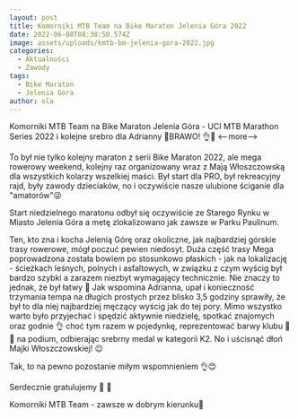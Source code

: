 ```yaml
---
layout: post
title: Komorniki MTB Team na Bike Maraton Jelenia Góra 2022
date: 2022-06-08T08:38:50.574Z
image: assets/uploads/kmtb-bm-jelenia-gora-2022.jpg
categories:
  - Aktualności
  - Zawody
tags:
  - Bike Maraton
  - Jelenia Góra
author: ola
---
```

Komorniki MTB Team na Bike Maraton Jelenia Góra - UCI MTB Marathon Series 2022 i kolejne srebro dla Adrianny 🥈BRAWO! 👌💪
<--more-->

To był nie tylko kolejny maraton z serii Bike Maraton 2022, ale mega rowerowy weekend, kolejny raz organizowany wraz z Mają Włoszczowską dla wszystkich kolarzy wszelkiej maści. Był start dla PRO, był rekreacyjny rajd, były zawody dzieciaków, no i oczywiście nasze ulubione ściganie dla "amatorów"😜

Start niedzielnego maratonu odbył się oczywiście ze Starego Rynku w Miasto Jelenia Góra a metę zlokalizowano jak zawsze w Parku Paulinum. 

Ten, kto zna i kocha Jelenią Górę oraz okoliczne, jak najbardziej górskie trasy rowerowe, mógł poczuć pewien niedosyt. Duża część trasy Mega poprowadzona została bowiem po stosunkowo płaskich - jak na lokalizację - ścieżkach leśnych, polnych i asfaltowych, w związku z czym wyścig był bardzo szybki a zarazem niezbyt wymagający technicznie. Nie znaczy to jednak, że był łatwy 🥵 Jak wspomina Adrianna, upał i konieczność trzymania tempa na długich prostych przez blisko 3,5 godziny sprawiły, że był to dla niej najbardziej męczący wyścig jak do tej pory. Mimo wszystko warto było przyjechać i spędzić aktywnie niedzielę, spotkać znajomych oraz godnie 👌 choć tym razem w pojedynkę, reprezentować barwy klubu 💚🖤 na podium, odbierając srebrny medal w kategorii K2. No i uścisnąć dłoń Majki Włoszczowskiej! 😉

Tak, to na pewno pozostanie miłym wspomnieniem 👌😊

Serdecznie gratulujemy 👏 👏

Komorniki MTB Team - zawsze w dobrym kierunku🙂 